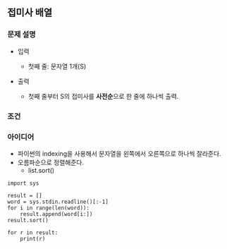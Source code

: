 ## 접미사 배열

### 문제 설명
- 입력
    - 첫째 줄: 문자열 1개(S)
    
- 출력
    - 첫째 줄부터 S의 접미사를 <b>사전순</b>으로 한 줄에 하나씩 출력.
    
### 조건

### 아이디어
- 파이썬의 indexing을 사용해서 문자열을 왼쪽에서 오른쪽으로 하나씩 잘라준다.
- 오름파순으로 정렬해준다.
    - list.sort()

```
import sys

result = []
word = sys.stdin.readline()[:-1]
for i in range(len(word)):
    result.append(word[i:])
result.sort()

for r in result:
    print(r)
```

